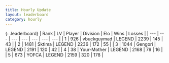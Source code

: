 ```yaml
---
title: Hourly Update
layout: leaderboard
category: hourly
---
```


{: .leaderboard}
| Rank | LV | Player | Division | Elo | Wins | Losses |
| --- | --- | --- | --- | --- | --- | --- |
| <span data-change="1">1</span> | 926 | <span title="ID: 418052">vbuckguymad</span> | LEGEND | <span data-change="10">2239</span> | <span data-change="5">145</span> | <span data-change="1">43</span> |
| <span data-change="-1">2</span> | 1481 | <span title="ID: 353063">Sktima</span> | LEGEND | <span data-change="0">2236</span> | <span data-change="0">172</span> | <span data-change="0">55</span> |
| <span data-change="0">3</span> | 1044 | <span title="ID: 294236">Gengori</span> | LEGEND | <span data-change="-9">2191</span> | <span data-change="0">120</span> | <span data-change="1">42</span> |
| <span data-change="0">4</span> | 38 | <span title="ID: 651975">Your-Mother</span> | LEGEND | <span data-change="0">2168</span> | <span data-change="0">79</span> | <span data-change="0">16</span> |
| <span data-change="0">5</span> | 673 | <span title="ID: 650820">YOFCA</span> | LEGEND | <span data-change="24">2159</span> | <span data-change="3">320</span> | <span data-change="0">178</span> |